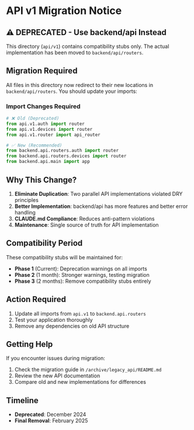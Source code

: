 # API v1 Migration Notice

## ⚠️ DEPRECATED - Use backend/api Instead

This directory (`api/v1`) contains compatibility stubs only. The actual implementation has been moved to `backend/api/routers`.

## Migration Required

All files in this directory now redirect to their new locations in `backend/api/routers`. You should update your imports:

### Import Changes Required

```python
# ❌ Old (Deprecated)
from api.v1.auth import router
from api.v1.devices import router
from api.v1.router import api_router

# ✅ New (Recommended)
from backend.api.routers.auth import router
from backend.api.routers.devices import router
from backend.api.main import app
```

## Why This Change?

1. **Eliminate Duplication**: Two parallel API implementations violated DRY principles
2. **Better Implementation**: backend/api has more features and better error handling
3. **CLAUDE.md Compliance**: Reduces anti-pattern violations
4. **Maintenance**: Single source of truth for API implementation

## Compatibility Period

These compatibility stubs will be maintained for:
- **Phase 1** (Current): Deprecation warnings on all imports
- **Phase 2** (1 month): Stronger warnings, testing migration
- **Phase 3** (2 months): Remove compatibility stubs entirely

## Action Required

1. Update all imports from `api.v1` to `backend.api.routers`
2. Test your application thoroughly
3. Remove any dependencies on old API structure

## Getting Help

If you encounter issues during migration:
1. Check the migration guide in `/archive/legacy_api/README.md`
2. Review the new API documentation
3. Compare old and new implementations for differences

## Timeline

- **Deprecated**: December 2024
- **Final Removal**: February 2025